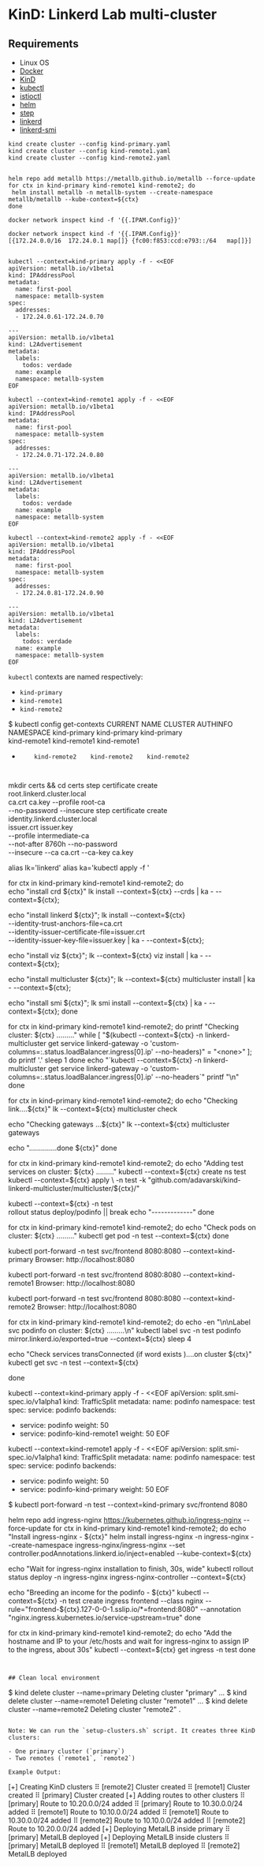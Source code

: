 # KinD: Linkerd Lab multi-cluster


## Requirements

- Linux OS
- [Docker](https://docs.docker.com/)
- [KinD](https://kind.sigs.k8s.io/)
- [kubectl](https://kubernetes.io/docs/reference/kubectl/)
- [istioctl](https://istio.io/latest/docs/setup/install/istioctl/)
- [helm](https://helm.sh/docs/intro/install/)
- [step](https://smallstep.com/docs/step-cli/installation)
- [linkerd](https://linkerd.io/2.13/getting-started/#step-1-install-the-cli)
- [linkerd-smi](https://linkerd.io/2.13/tasks/linkerd-smi/#cli)


```
kind create cluster --config kind-primary.yaml
kind create cluster --config kind-remote1.yaml
kind create cluster --config kind-remote2.yaml


helm repo add metallb https://metallb.github.io/metallb --force-update
for ctx in kind-primary kind-remote1 kind-remote2; do
 helm install metallb -n metallb-system --create-namespace metallb/metallb --kube-context=${ctx}
done

docker network inspect kind -f '{{.IPAM.Config}}'

docker network inspect kind -f '{{.IPAM.Config}}'
[{172.24.0.0/16  172.24.0.1 map[]} {fc00:f853:ccd:e793::/64   map[]}]


kubectl --context=kind-primary apply -f - <<EOF
apiVersion: metallb.io/v1beta1
kind: IPAddressPool
metadata:
  name: first-pool
  namespace: metallb-system
spec:
  addresses:
  - 172.24.0.61-172.24.0.70

---
apiVersion: metallb.io/v1beta1
kind: L2Advertisement
metadata:
  labels:
    todos: verdade
  name: example
  namespace: metallb-system
EOF

kubectl --context=kind-remote1 apply -f - <<EOF
apiVersion: metallb.io/v1beta1
kind: IPAddressPool
metadata:
  name: first-pool
  namespace: metallb-system
spec:
  addresses:
  - 172.24.0.71-172.24.0.80

---
apiVersion: metallb.io/v1beta1
kind: L2Advertisement
metadata:
  labels:
    todos: verdade
  name: example
  namespace: metallb-system
EOF

kubectl --context=kind-remote2 apply -f - <<EOF
apiVersion: metallb.io/v1beta1
kind: IPAddressPool
metadata:
  name: first-pool
  namespace: metallb-system
spec:
  addresses:
  - 172.24.0.81-172.24.0.90

---
apiVersion: metallb.io/v1beta1
kind: L2Advertisement
metadata:
  labels:
    todos: verdade
  name: example
  namespace: metallb-system
EOF

```


`kubectl` contexts are named respectively:

- `kind-primary`
- `kind-remote1`
- `kind-remote2`



$ kubectl config get-contexts 
CURRENT   NAME            CLUSTER         AUTHINFO        NAMESPACE
          kind-primary   kind-primary   kind-primary   
          kind-remote1    kind-remote1    kind-remote1    
*         kind-remote2    kind-remote2    kind-remote2  

```


```

mkdir certs && cd certs
step certificate create \
  root.linkerd.cluster.local \
  ca.crt ca.key --profile root-ca \
  --no-password --insecure
step certificate create \
  identity.linkerd.cluster.local \
  issuer.crt issuer.key \
  --profile intermediate-ca \
  --not-after 8760h --no-password \
  --insecure --ca ca.crt --ca-key ca.key

alias lk='linkerd'
alias ka='kubectl apply -f '

for ctx in kind-primary kind-remote1 kind-remote2; do                   
  echo "install crd ${ctx}"
  lk install --context=${ctx} --crds | ka - --context=${ctx};

  echo "install linkerd ${ctx}";
  lk install --context=${ctx} \
    --identity-trust-anchors-file=ca.crt \
    --identity-issuer-certificate-file=issuer.crt \
    --identity-issuer-key-file=issuer.key | ka - --context=${ctx};

  echo "install viz ${ctx}";
  lk --context=${ctx} viz install | ka - --context=${ctx};

  echo "install multicluster ${ctx}";    
  lk --context=${ctx} multicluster install | ka - --context=${ctx};

  echo "install smi ${ctx}";        
  lk smi install --context=${ctx}  | ka - --context=${ctx};
done

for ctx in kind-primary kind-remote1 kind-remote2; do
  printf "Checking cluster: ${ctx} ........."
  while [ "$(kubectl --context=${ctx} -n linkerd-multicluster get service linkerd-gateway -o 'custom-columns=:.status.loadBalancer.ingress[0].ip' --no-headers)" = "<none>" ]; do
      printf '.'
      sleep 1
  done
  echo "`kubectl --context=${ctx} -n linkerd-multicluster get service linkerd-gateway -o 'custom-columns=:.status.loadBalancer.ingress[0].ip' --no-headers`"
  printf "\n"
done


for ctx in kind-primary kind-remote1 kind-remote2; do
  echo "Checking link....${ctx}"
  lk --context=${ctx} multicluster check

  echo "Checking gateways ...${ctx}"
  lk --context=${ctx} multicluster gateways

  echo "..............done ${ctx}"
done


for ctx in kind-primary kind-remote1 kind-remote2; do
  echo "Adding test services on cluster: ${ctx} ........."
  kubectl --context=${ctx} create ns test
  kubectl --context=${ctx} apply \
    -n test -k "github.com/adavarski/kind-linkerd-multicluster/multicluster/${ctx}/"

  kubectl --context=${ctx} -n test \
    rollout status deploy/podinfo || break
  echo "-------------"
done


for ctx in kind-primary kind-remote1 kind-remote2; do
  echo "Check pods on cluster: ${ctx} ........."
  kubectl get pod -n test --context=${ctx}
done

kubectl port-forward -n test svc/frontend 8080:8080 --context=kind-primary
Browser: http://localhost:8080

kubectl port-forward -n test svc/frontend 8080:8080 --context=kind-remote1
Browser: http://localhost:8080

kubectl port-forward -n test svc/frontend 8080:8080 --context=kind-remote2
Browser: http://localhost:8080

for ctx in kind-primary kind-remote1 kind-remote2; do
  echo -en "\n\nLabel svc podinfo on cluster: ${ctx} .........\n"
  kubectl label svc -n test podinfo mirror.linkerd.io/exported=true --context=${ctx}
  sleep 4

  echo "Check services transConnected (if word exists )....on cluster ${ctx}"
  kubectl get svc -n test --context=${ctx}

done


kubectl --context=kind-primary apply -f - <<EOF
apiVersion: split.smi-spec.io/v1alpha1
kind: TrafficSplit
metadata:
  name: podinfo
  namespace: test
spec:
  service: podinfo
  backends:
  - service: podinfo
    weight: 50
  - service: podinfo-kind-remote1
    weight: 50
EOF    

kubectl --context=kind-remote1 apply -f - <<EOF
apiVersion: split.smi-spec.io/v1alpha1
kind: TrafficSplit
metadata:
  name: podinfo
  namespace: test
spec:
  service: podinfo
  backends:
  - service: podinfo
    weight: 50
  - service: podinfo-kind-primary
    weight: 50
EOF    

$ kubectl port-forward -n test --context=kind-primary svc/frontend 8080

helm repo add ingress-nginx https://kubernetes.github.io/ingress-nginx --force-update
for ctx in kind-primary kind-remote1 kind-remote2; do
  echo "Install ingress-nginx - ${ctx}"
  helm install ingress-nginx -n ingress-nginx --create-namespace ingress-nginx/ingress-nginx --set controller.podAnnotations.linkerd.io/inject=enabled --kube-context=${ctx}
  
  echo "Wait for ingress-nginx installation to finish, 30s, wide"
  kubectl rollout status deploy -n ingress-nginx ingress-nginx-controller --context=${ctx}

  echo "Breeding an income for the podinfo - ${ctx}"
  kubectl --context=${ctx} -n test create ingress frontend --class nginx --rule="frontend-${ctx}.127-0-0-1.sslip.io/*=frontend:8080" --annotation "nginx.ingress.kubernetes.io/service-upstream=true"
done


for ctx in kind-primary kind-remote1 kind-remote2; do
  echo "Add the hostname and IP to your /etc/hosts and wait for ingress-nginx to assign IP to the ingress, about 30s"
  kubectl --context=${ctx} get ingress -n test 
done
```


## Clean local environment
```
$ kind delete cluster --name=primary
Deleting cluster "primary" ...
$ kind delete cluster --name=remote1
Deleting cluster "remote1" ...
$ kind delete cluster --name=remote2
Deleting cluster "remote2" .
```

Note: We can run the `setup-clusters.sh` script. It creates three KinD clusters:

- One primary cluster (`primary`)
- Two remotes (`remote1`, `remote2`)

Example Output:

```

[+] Creating KinD clusters
   ⠿ [remote2] Cluster created
   ⠿ [remote1] Cluster created
   ⠿ [primary] Cluster created
[+] Adding routes to other clusters
   ⠿ [primary] Route to 10.20.0.0/24 added
   ⠿ [primary] Route to 10.30.0.0/24 added
   ⠿ [remote1] Route to 10.10.0.0/24 added
   ⠿ [remote1] Route to 10.30.0.0/24 added
   ⠿ [remote2] Route to 10.10.0.0/24 added
   ⠿ [remote2] Route to 10.20.0.0/24 added
[+] Deploying MetalLB inside primary
   ⠿ [primary] MetalLB deployed
[+] Deploying MetalLB inside clusters
   ⠿ [primary] MetalLB deployed
   ⠿ [remote1] MetalLB deployed
   ⠿ [remote2] MetalLB deployed

```
